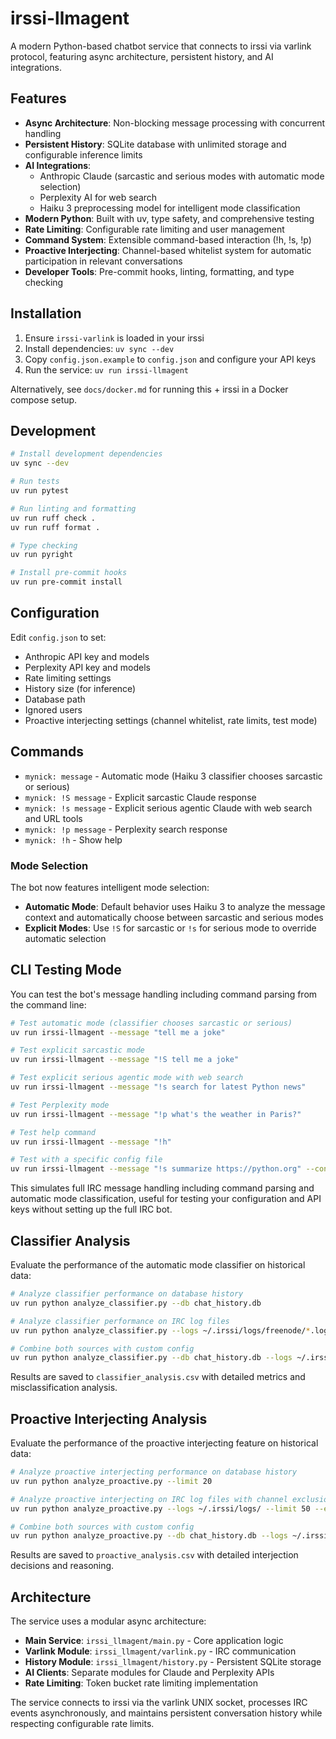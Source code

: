 # irssi-llmagent

A modern Python-based chatbot service that connects to irssi via varlink protocol, featuring async architecture, persistent history, and AI integrations.

## Features

- **Async Architecture**: Non-blocking message processing with concurrent handling
- **Persistent History**: SQLite database with unlimited storage and configurable inference limits
- **AI Integrations**:
  - Anthropic Claude (sarcastic and serious modes with automatic mode selection)
  - Perplexity AI for web search
  - Haiku 3 preprocessing model for intelligent mode classification
- **Modern Python**: Built with uv, type safety, and comprehensive testing
- **Rate Limiting**: Configurable rate limiting and user management
- **Command System**: Extensible command-based interaction (!h, !s, !p)
- **Proactive Interjecting**: Channel-based whitelist system for automatic participation in relevant conversations
- **Developer Tools**: Pre-commit hooks, linting, formatting, and type checking

## Installation

1. Ensure `irssi-varlink` is loaded in your irssi
2. Install dependencies: `uv sync --dev`
3. Copy `config.json.example` to `config.json` and configure your API keys
4. Run the service: `uv run irssi-llmagent`

Alternatively, see `docs/docker.md` for running this + irssi in a Docker compose setup.

## Development

```bash
# Install development dependencies
uv sync --dev

# Run tests
uv run pytest

# Run linting and formatting
uv run ruff check .
uv run ruff format .

# Type checking
uv run pyright

# Install pre-commit hooks
uv run pre-commit install
```

## Configuration

Edit `config.json` to set:
- Anthropic API key and models
- Perplexity API key and models
- Rate limiting settings
- History size (for inference)
- Database path
- Ignored users
- Proactive interjecting settings (channel whitelist, rate limits, test mode)

## Commands

- `mynick: message` - Automatic mode (Haiku 3 classifier chooses sarcastic or serious)
- `mynick: !S message` - Explicit sarcastic Claude response
- `mynick: !s message` - Explicit serious agentic Claude with web search and URL tools
- `mynick: !p message` - Perplexity search response
- `mynick: !h` - Show help

### Mode Selection

The bot now features intelligent mode selection:
- **Automatic Mode**: Default behavior uses Haiku 3 to analyze the message context and automatically choose between sarcastic and serious modes
- **Explicit Modes**: Use `!S` for sarcastic or `!s` for serious mode to override automatic selection

## CLI Testing Mode

You can test the bot's message handling including command parsing from the command line:

```bash
# Test automatic mode (classifier chooses sarcastic or serious)
uv run irssi-llmagent --message "tell me a joke"

# Test explicit sarcastic mode
uv run irssi-llmagent --message "!S tell me a joke"

# Test explicit serious agentic mode with web search
uv run irssi-llmagent --message "!s search for latest Python news"

# Test Perplexity mode
uv run irssi-llmagent --message "!p what's the weather in Paris?"

# Test help command
uv run irssi-llmagent --message "!h"

# Test with a specific config file
uv run irssi-llmagent --message "!s summarize https://python.org" --config /path/to/config.json
```

This simulates full IRC message handling including command parsing and automatic mode classification, useful for testing your configuration and API keys without setting up the full IRC bot.

## Classifier Analysis

Evaluate the performance of the automatic mode classifier on historical data:

```bash
# Analyze classifier performance on database history
uv run python analyze_classifier.py --db chat_history.db

# Analyze classifier performance on IRC log files
uv run python analyze_classifier.py --logs ~/.irssi/logs/freenode/*.log

# Combine both sources with custom config
uv run python analyze_classifier.py --db chat_history.db --logs ~/.irssi/logs/ --config config.json
```

Results are saved to `classifier_analysis.csv` with detailed metrics and misclassification analysis.

## Proactive Interjecting Analysis

Evaluate the performance of the proactive interjecting feature on historical data:

```bash
# Analyze proactive interjecting performance on database history
uv run python analyze_proactive.py --limit 20

# Analyze proactive interjecting on IRC log files with channel exclusions
uv run python analyze_proactive.py --logs ~/.irssi/logs/ --limit 50 --exclude-news

# Combine both sources with custom config
uv run python analyze_proactive.py --db chat_history.db --logs ~/.irssi/logs/ --config config.json
```

Results are saved to `proactive_analysis.csv` with detailed interjection decisions and reasoning.

## Architecture

The service uses a modular async architecture:
- **Main Service**: `irssi_llmagent/main.py` - Core application logic
- **Varlink Module**: `irssi_llmagent/varlink.py` - IRC communication
- **History Module**: `irssi_llmagent/history.py` - Persistent SQLite storage
- **AI Clients**: Separate modules for Claude and Perplexity APIs
- **Rate Limiting**: Token bucket rate limiting implementation

The service connects to irssi via the varlink UNIX socket, processes IRC events asynchronously, and maintains persistent conversation history while respecting configurable rate limits.
